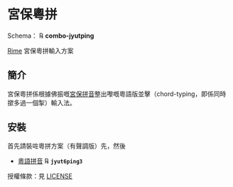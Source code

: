 # 宮保粵拼

Schema： ℞ **combo-jyutping**

[Rime](https://rime.im) 宮保粵拼輸入方案

## 簡介

宮保粵拼係根據佛振嘅[宮保拼音](https://github.com/rime/home/wiki/ComboPinyin)整出嚟嘅粵語版並擊（chord-typing，即係同時撳多過一個掣）輸入法。

## 安裝

首先請裝咗粵拼方案（有聲調版）先，然後

  - [粵語拼音](https://github.com/rime/rime-cantonese) ℞ **`jyut6ping3`**

授權條款：見 [LICENSE](LICENSE)
